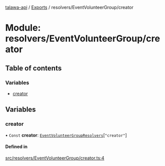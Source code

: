[talawa-api](../README.md) / [Exports](../modules.md) / resolvers/EventVolunteerGroup/creator

# Module: resolvers/EventVolunteerGroup/creator

## Table of contents

### Variables

- [creator](resolvers_EventVolunteerGroup_creator.md#creator)

## Variables

### creator

• `Const` **creator**: [`EventVolunteerGroupResolvers`](types_generatedGraphQLTypes.md#eventvolunteergroupresolvers)[``"creator"``]

#### Defined in

[src/resolvers/EventVolunteerGroup/creator.ts:4](https://github.com/PalisadoesFoundation/talawa-api/blob/9fa6a1c/src/resolvers/EventVolunteerGroup/creator.ts#L4)
